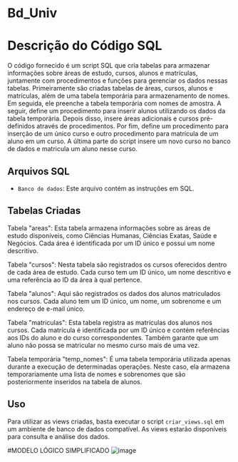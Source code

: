 # Bd_Univ

# Descrição do Código SQL

O código fornecido é um script SQL que cria tabelas para armazenar informações sobre áreas de estudo, cursos, alunos e matrículas, juntamente com procedimentos e funções para gerenciar os dados nessas tabelas. Primeiramente são criadas tabelas de áreas, cursos, alunos e matrículas, além de uma tabela temporária para armazenamento de nomes. Em seguida, ele preenche a tabela temporária com nomes de amostra. A seguir, define um procedimento para inserir alunos utilizando os dados da tabela temporária. Depois disso, insere áreas adicionais e cursos pré-definidos através de procedimentos. Por fim, define um procedimento para inserção de um único curso e outro procedimento para matrícula de um aluno em um curso. A última parte do script insere um novo curso no banco de dados e matricula um aluno nesse curso.

## Arquivos SQL

- `Banco de dados`: Este arquivo contém as instruções em SQL.
  
## Tabelas Criadas

Tabela "areas": Esta tabela armazena informações sobre as áreas de estudo disponíveis, como Ciências Humanas, Ciências Exatas, Saúde e Negócios. Cada área é identificada por um ID único e possui um nome descritivo.

Tabela "cursos": Nesta tabela são registrados os cursos oferecidos dentro de cada área de estudo. Cada curso tem um ID único, um nome descritivo e uma referência ao ID da área à qual pertence.

Tabela "alunos": Aqui são registrados os dados dos alunos matriculados nos cursos. Cada aluno tem um ID único, um nome, um sobrenome e um endereço de e-mail único.

Tabela "matriculas": Esta tabela registra as matrículas dos alunos nos cursos. Cada matrícula é identificada por um ID único e contém referências aos IDs do aluno e do curso correspondentes. Também garante que um aluno não possa se matricular no mesmo curso mais de uma vez.

Tabela temporária "temp_nomes": É uma tabela temporária utilizada apenas durante a execução de determinadas operações. Neste caso, ela armazena temporariamente uma lista de nomes e sobrenomes que são posteriormente inseridos na tabela de alunos.

## Uso

Para utilizar as views criadas, basta executar o script `criar_views.sql` em um ambiente de banco de dados compatível. As views estarão disponíveis para consulta e análise dos dados.


#MODELO LÓGICO SIMPLIFICADO
![image](https://github.com/WesleyAndrade0/Bd_Univ/assets/167809767/a46d5c8a-9788-4b53-9100-281d54db3a49)

